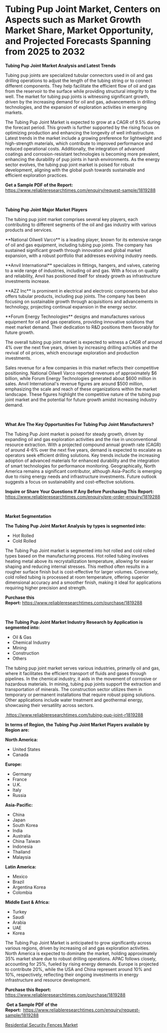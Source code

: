 <p><h1>Tubing Pup Joint Market, Centers on Aspects such as Market Growth Market Share, Market Opportunity, and Projected Forecasts Spanning from 2025 to 2032</h1></p><p><strong>Tubing Pup Joint Market Analysis and Latest Trends</strong></p>
<p><p>Tubing pup joints are specialized tubular connectors used in oil and gas drilling operations to adjust the length of the tubing string or to connect different components. They help facilitate the efficient flow of oil and gas from the reservoir to the surface while providing structural integrity to the well. The market for tubing pup joints is witnessing significant growth, driven by the increasing demand for oil and gas, advancements in drilling technologies, and the expansion of exploration activities in emerging markets.</p><p>The Tubing Pup Joint Market is expected to grow at a CAGR of 9.5% during the forecast period. This growth is further supported by the rising focus on optimizing production and enhancing the longevity of well infrastructure. Latest trends in the market include a growing preference for lightweight and high-strength materials, which contribute to improved performance and reduced operational costs. Additionally, the integration of advanced coatings and corrosion-resistant technologies is becoming more prevalent, enhancing the durability of pup joints in harsh environments. As the energy sector evolves, the tubing pup joint market is poised for robust development, aligning with the global push towards sustainable and efficient exploration practices.</p></p>
<p><strong>Get a Sample PDF of the Report:&nbsp;</strong> <a href="https://www.reliableresearchtimes.com/enquiry/request-sample/1819288?utm_campaign=2179&utm_medium=2&utm_source=Github&utm_content=ia&utm_term=18022025&utm_id=tubing-pup-joint">https://www.reliableresearchtimes.com/enquiry/request-sample/1819288</a></p>
<p>&nbsp;</p>
<p><strong>Tubing Pup Joint Major Market Players</strong></p>
<p><p>The tubing pup joint market comprises several key players, each contributing to different segments of the oil and gas industry with various products and services. </p><p>**National Oilwell Varco** is a leading player, known for its extensive range of oil and gas equipment, including tubing pup joints. The company has sustained significant growth through innovation and global market expansion, with a robust portfolio that addresses evolving industry needs. </p><p>**Anvil International** specializes in fittings, hangers, and valves, catering to a wide range of industries, including oil and gas. With a focus on quality and reliability, Anvil has positioned itself for steady growth as infrastructure investments increase.</p><p>**AZZ Inc** is prominent in electrical and electronic components but also offers tubular products, including pup joints. The company has been focusing on sustainable growth through acquisitions and advancements in technology, projecting continual expansion in the energy sector.</p><p>**Forum Energy Technologies** designs and manufactures various equipment for oil and gas operations, providing innovative solutions that meet market demand. Their dedication to R&D positions them favorably for future growth.</p><p>The overall tubing pup joint market is expected to witness a CAGR of around 4% over the next five years, driven by increasing drilling activities and the revival of oil prices, which encourage exploration and production investments.</p><p>Sales revenue for a few companies in this market reflects their competitive positioning. National Oilwell Varco reported revenues of approximately $6 billion, while Forum Energy Technologies generated about $600 million in sales. Anvil International's revenue figures are around $500 million, emphasizing the scale and reach of these organizations within the market landscape. These figures highlight the competitive nature of the tubing pup joint market and the potential for future growth amidst increasing industry demand.</p></p>
<p>&nbsp;</p>
<p><strong>What Are The Key Opportunities For Tubing Pup Joint Manufacturers?</strong></p>
<p><p>The Tubing Pup Joint market is poised for steady growth, driven by expanding oil and gas exploration activities and the rise in unconventional resource extraction. With a projected compound annual growth rate (CAGR) of around 4-6% over the next five years, demand is expected to escalate as operators seek efficient drilling solutions. Key trends include the increasing adoption of advanced materials for enhanced durability and the integration of smart technologies for performance monitoring. Geographically, North America remains a significant contributor, although Asia-Pacific is emerging due to rising energy needs and infrastructure investments. Future outlook suggests a focus on sustainability and cost-effective solutions.</p></p>
<p><strong>Inquire or Share Your Questions If Any Before Purchasing This Report:</strong> <a href="https://www.reliableresearchtimes.com/enquiry/pre-order-enquiry/1819288?utm_campaign=2179&utm_medium=2&utm_source=Github&utm_content=ia&utm_term=18022025&utm_id=tubing-pup-joint">https://www.reliableresearchtimes.com/enquiry/pre-order-enquiry/1819288</a></p>
<p>&nbsp;</p>
<p><strong>Market Segmentation</strong></p>
<p><strong>The Tubing Pup Joint Market Analysis by types is segmented into:</strong></p>
<p><ul><li>Hot Rolled</li><li>Cold Rolled</li></ul></p>
<p><p>The Tubing Pup Joint market is segmented into hot rolled and cold rolled types based on the manufacturing process. Hot rolled tubing involves heating metal above its recrystallization temperature, allowing for easier shaping and reducing internal stresses. This method often results in a rougher surface finish but is cost-effective for larger volumes. Conversely, cold rolled tubing is processed at room temperature, offering superior dimensional accuracy and a smoother finish, making it ideal for applications requiring higher precision and strength.</p></p>
<p><strong>Purchase this Report:&nbsp;</strong><a href="https://www.reliableresearchtimes.com/purchase/1819288?utm_campaign=2179&utm_medium=2&utm_source=Github&utm_content=ia&utm_term=18022025&utm_id=tubing-pup-joint">https://www.reliableresearchtimes.com/purchase/1819288</a></p>
<p>&nbsp;</p>
<p><strong>The Tubing Pup Joint Market Industry Research by Application is segmented into:</strong></p>
<p><ul><li>Oil & Gas</li><li>Chemical Industry</li><li>Mining</li><li>Construction</li><li>Others</li></ul></p>
<p><p>The tubing pup joint market serves various industries, primarily oil and gas, where it facilitates the efficient transport of fluids and gases through pipelines. In the chemical industry, it aids in the movement of corrosive or hazardous materials. In mining, tubing pup joints support the extraction and transportation of minerals. The construction sector utilizes them in temporary or permanent installations that require robust piping solutions. Other applications include water treatment and geothermal energy, showcasing their versatility across sectors.</p></p>
<p><a href="https://www.reliableresearchtimes.com/tubing-pup-joint-r1819288?utm_campaign=2179&utm_medium=2&utm_source=Github&utm_content=ia&utm_term=18022025&utm_id=tubing-pup-joint">&nbsp;https://www.reliableresearchtimes.com/tubing-pup-joint-r1819288</a></p>
<p><strong>In terms of Region, the Tubing Pup Joint Market Players available by Region are:</strong></p>
<p>
    <p> <strong> North America: </strong>
        <ul>
            <li>United States</li>
            <li>Canada</li>
        </ul>
        </p> 
    <p> <strong> Europe: </strong>
        <ul>
            <li>Germany</li>
            <li>France</li>
            <li>U.K.</li>
            <li>Italy</li>
            <li>Russia</li>
        </ul>
        </p> 
    <p> <strong> Asia-Pacific: </strong>
        <ul>
            <li>China</li>
            <li>Japan</li>
            <li>South Korea</li>
            <li>India</li>
            <li>Australia</li>
            <li>China Taiwan</li>
            <li>Indonesia</li>
            <li>Thailand</li>
            <li>Malaysia</li>
        </ul>
        </p> 
    <p> <strong> Latin America: </strong>
        <ul>
            <li>Mexico</li>
            <li>Brazil</li>
            <li>Argentina Korea</li>
            <li>Colombia</li>
        </ul>
        </p> 
    <p> <strong> Middle East & Africa: </strong>
        <ul>
            <li>Turkey</li>
            <li>Saudi</li>
            <li>Arabia</li>
            <li>UAE</li>
            <li>Korea</li>
        </ul>
    </p>
    </p>
<p><p>The Tubing Pup Joint Market is anticipated to grow significantly across various regions, driven by increasing oil and gas exploration activities. North America is expected to dominate the market, holding approximately 35% market share due to robust drilling operations. APAC follows closely, accounting for 25%, fueled by rising energy demands. Europe is projected to contribute 20%, while the USA and China represent around 10% and 10%, respectively, reflecting their ongoing investments in energy infrastructure and resource development.</p></p>
<p><strong>Purchase this Report: </strong><a href="https://www.reliableresearchtimes.com/purchase/1819288?utm_campaign=2179&utm_medium=2&utm_source=Github&utm_content=ia&utm_term=18022025&utm_id=tubing-pup-joint">https://www.reliableresearchtimes.com/purchase/1819288</a></p>
<p>&nbsp;<strong>Get a Sample PDF of the Report:&nbsp;&nbsp;</strong><a href="https://www.reliableresearchtimes.com/enquiry/request-sample/1819288?utm_campaign=2179&utm_medium=2&utm_source=Github&utm_content=ia&utm_term=18022025&utm_id=tubing-pup-joint">https://www.reliableresearchtimes.com/enquiry/request-sample/1819288</a></p>
<p><strong></strong></p>
<p><p><a href="https://github.com/gerdabatiskzv9/Market-Research-Report-List-1/blob/main/residential-security-fences-market.md?utm_campaign=2179&utm_medium=2&utm_source=Github&utm_content=ia&utm_term=18022025&utm_id=tubing-pup-joint">Residential Security Fences Market</a></p></p>